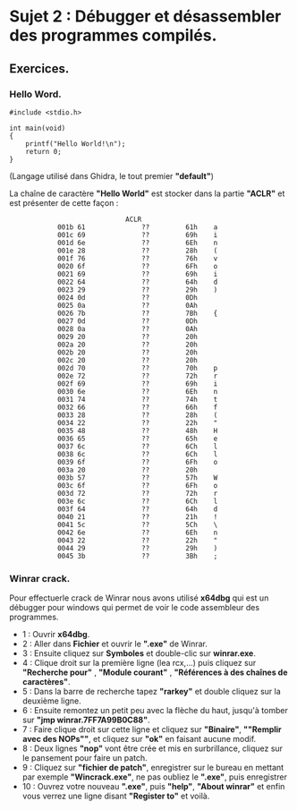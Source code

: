 # Sujet 2 : Débugger et désassembler des programmes compilés.

## Exercices.

### Hello Word.
```
#include <stdio.h>

int main(void)
{
    printf("Hello World!\n");
    return 0;
}
````
(Langage utilisé dans Ghidra, le tout premier **"default"**)

La chaîne de caractère **"Hello World"** est stocker dans la partie **"ACLR"** et est présenter de cette façon :
```
                             ACLR
            001b 61              ??         61h    a
            001c 69              ??         69h    i
            001d 6e              ??         6Eh    n
            001e 28              ??         28h    (
            001f 76              ??         76h    v
            0020 6f              ??         6Fh    o
            0021 69              ??         69h    i
            0022 64              ??         64h    d
            0023 29              ??         29h    )
            0024 0d              ??         0Dh
            0025 0a              ??         0Ah
            0026 7b              ??         7Bh    {
            0027 0d              ??         0Dh
            0028 0a              ??         0Ah
            0029 20              ??         20h     
            002a 20              ??         20h     
            002b 20              ??         20h     
            002c 20              ??         20h     
            002d 70              ??         70h    p
            002e 72              ??         72h    r
            002f 69              ??         69h    i
            0030 6e              ??         6Eh    n
            0031 74              ??         74h    t
            0032 66              ??         66h    f
            0033 28              ??         28h    (
            0034 22              ??         22h    "
            0035 48              ??         48h    H
            0036 65              ??         65h    e
            0037 6c              ??         6Ch    l
            0038 6c              ??         6Ch    l
            0039 6f              ??         6Fh    o
            003a 20              ??         20h     
            003b 57              ??         57h    W
            003c 6f              ??         6Fh    o
            003d 72              ??         72h    r
            003e 6c              ??         6Ch    l
            003f 64              ??         64h    d
            0040 21              ??         21h    !
            0041 5c              ??         5Ch    \
            0042 6e              ??         6Eh    n
            0043 22              ??         22h    "
            0044 29              ??         29h    )
            0045 3b              ??         3Bh    ;
```

### Winrar crack.

Pour effectuerle crack de Winrar nous avons utilisé **x64dbg** qui est un débugger pour windows qui permet de voir le code assembleur des programmes.

* 1 : Ouvrir **x64dbg**.
* 2 : Aller dans **Fichier** et ouvrir le **".exe"** de Winrar.
* 3 : Ensuite cliquez sur **Symboles** et double-clic sur **winrar.exe**.
* 4 : Clique droit sur la première ligne (lea rcx,...) puis cliquez sur **"Recherche pour"** , **"Module courant"** , **"Références à des chaînes de caractères"**.
* 5 : Dans la barre de recherche tapez **"rarkey"** et double cliquez sur la deuxième ligne.
* 6 : Ensuite remontez un petit peu avec la flèche du haut, jusqu'à tomber sur **"jmp winrar.7FF7A99B0C88"**.
* 7 : Faire clique droit sur cette ligne et cliquez sur **"Binaire"**, **""Remplir avec des NOPs""**, et cliquez sur **"ok"** en faisant aucune modif.
* 8 : Deux lignes **"nop"** vont être crée et mis en surbrillance, cliquez sur le pansement pour faire un patch.
* 9 : Cliquez sur **"fichier de patch"**, enregistrer sur le bureau en mettant par exemple **"Wincrack.exe"**, ne pas oubliez le **".exe"**, puis enregistrer
* 10 : Ouvrez votre nouveau **".exe"**, puis **"help"**, **"About winrar"** et enfin vous verrez une ligne disant **"Register to"** et voilà.